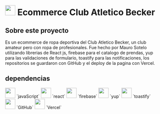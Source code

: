 # <img src="https://pbs.twimg.com/profile_images/925008707276165121/QtKFj7Jo_400x400.jpg" width="33"/> Ecommerce Club Atletico Becker 

## Sobre este proyecto
Es un ecommerce de ropa deportiva del Club Atletico Becker, un club amateur pero con ropa de profesionales. Fue hecho por Mauro Sotelo utilizando librerias de React js, firebase para el catalogo de prendas, yup para las validaciones de formulario, toastify para las notificaciones, los repositorios se guardaron con GitHub y el deploy de la pagina con Vercel.

## dependencias
<img src="https://static.vecteezy.com/system/resources/previews/012/697/298/non_2x/3d-javascript-logo-design-free-png.png" width="33"/>
`javaScript`
<img src="https://cdn.hashnode.com/res/hashnode/image/upload/v1647490619965/P1dsNgj-f1.png" width="33"/>
`react`
<img src="https://firebase.google.com/static/images/brand-guidelines/logo-logomark.png?hl=es-419" width="33"/>
`firebase`
<img src="https://miro.medium.com/v2/resize:fit:1067/1*8pLiWUrglmnzfBYf1XJ4TA.jpeg" width="33"/>
`yup`
<img src="https://user-images.githubusercontent.com/5574267/54994574-df4c1380-4fc4-11e9-8509-1d3aedbc7b96.png" width="33"/>
`toastify`
<img src="https://cdn.pixabay.com/photo/2022/01/30/13/33/github-6980894_960_720.png" width="33"/>
`GitHub`
<img src="https://assets.vercel.com/image/upload/front/favicon/vercel/180x180.png" width="33"/>
`Vercel`